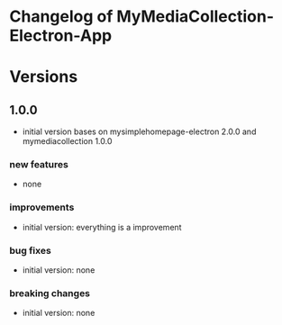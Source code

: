 # Changelog of MyMediaCollection-Electron-App
 
# Versions
 
## 1.0.0
- initial version bases on mysimplehomepage-electron 2.0.0 and mymediacollection 1.0.0

### new features
- none
 
### improvements
- initial version: everything is a improvement
 
### bug fixes
- initial version: none
 
### breaking changes
- initial version: none
